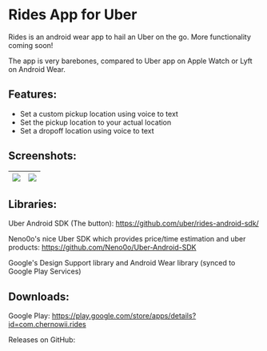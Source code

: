 # Rides App for Uber

Rides is an android wear app to hail an Uber on the go. More functionality coming soon!

The app is very barebones, compared to Uber app on Apple Watch or Lyft on Android Wear.

## Features:

* Set a custom pickup location using voice to text
* Set the pickup location to your actual location
* Set a dropoff location using voice to text

## Screenshots:

| ![](http://i.imgur.com/I41FKRP.png?1) | ![](http://i.imgur.com/Y9dttnp.png?1) |
|--------------------------------------|--------------------------------------|

## Libraries:

Uber Android SDK (The button): https://github.com/uber/rides-android-sdk/

Neno0o's nice Uber SDK which provides price/time estimation and uber products: https://github.com/Neno0o/Uber-Android-SDK

Google's Design Support library and Android Wear library (synced to Google Play Services)

## Downloads:

Google Play: https://play.google.com/store/apps/details?id=com.chernowii.rides

Releases on GitHub: 